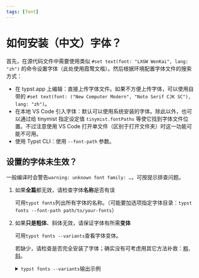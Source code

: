 ```yaml
---
tags: [font]
---
```

# 如何安装（中文）字体？

首先，在源代码文件中需要使用类似 `#set text(font: "LXGW WenKai", lang: "zh")` 的命令设置字体（此处使用霞鹜文楷）。然后根据环境配置字体文件的搜索方式：

- 在 typst.app 上编辑：直接上传字体文件。如果不方便上传字体，可以使用自带的 `#set text(font: ("New Computer Modern", "Noto Serif CJK SC"), lang: "zh")`。
- 在本地 VS Code 引入字体：默认可以使用系统安装的字体。除此以外，也可以通过给 tinymist 指定设定值 `tinymist.fontPaths` 等使它找到字体文件位置。不过注意使用 VS Code 打开单文件（区别于打开文件夹）时这一功能可能不可用。
- 使用 Typst CLI：使用 `--font-path` 参数。

## 设置的字体未生效？

一般编译时会警告`warning: unknown font family: …`，可按提示排查问题。

1. 如果**全篇**都无效，请检查字体**名称**是否有误

   可用`typst fonts`列出所有字体的名称。（可能要加选项指定字体目录：`typst fonts --font-path path/to/your-fonts`）

2. 如果**只是粗体**、斜体无效，请保证字体有所需**变体**

   可用`typst fonts --variants`查看字体变体。

   若缺少，请检查是否完全安装了字体；确实没有可考虑用其它方法补救：[粗](./chinese-bold.md)、[斜](./chinese-skew.md)。

   <details>
   <summary><code>typst fonts --variants</code>输出示例</summary>

   以下 Source Han Serif 有多种字重（weight），支持加粗；

   ```
   Source Han Serif
   - Style: Normal, Weight: 250, Stretch: 100%
   - Style: Normal, Weight: 300, Stretch: 100%
   - Style: Normal, Weight: 400, Stretch: 100%
   - Style: Normal, Weight: 500, Stretch: 100%
   - Style: Normal, Weight: 600, Stretch: 100%
   - Style: Normal, Weight: 700, Stretch: 100%
   - Style: Normal, Weight: 900, Stretch: 100%
   ```

   而以下 SimSun 只有 400 一种常规字重，不支持加粗；

   ```
   SimSun
   - Style: Normal, Weight: 400, Stretch: 100%
   ```

   至于以下 Source Han Sans CN VF 则是可变字体（variable font），[尚不支持](https://github.com/typst/typst/issues/185)，显示只有 250 一种特殊字重，基本不可用。

   ```
   Source Han Sans CN VF
   - Style: Normal, Weight: 250, Stretch: 100%
   ```
   </details>
